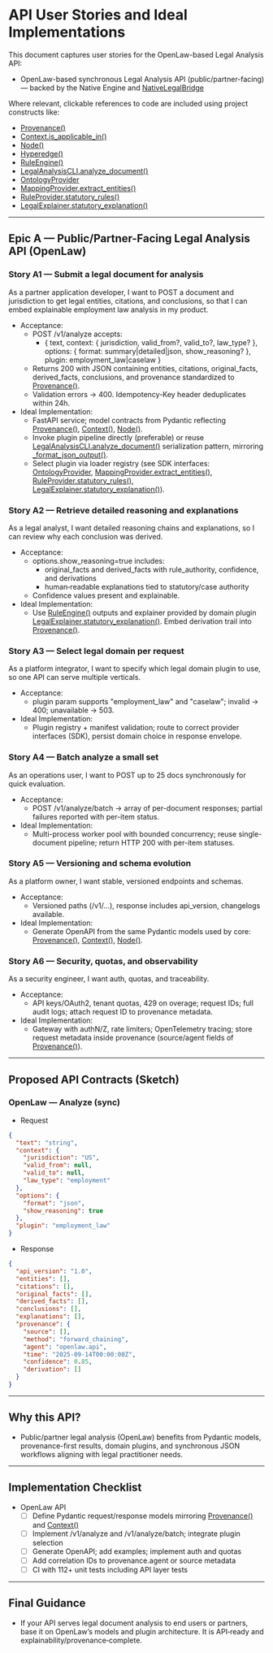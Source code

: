 # API User Stories and Ideal Implementations
This document captures user stories for the OpenLaw-based Legal Analysis API:
- OpenLaw-based synchronous Legal Analysis API (public/partner-facing) — backed by the Native Engine and [NativeLegalBridge](core/adapters/native_bridge.py:1)

Where relevant, clickable references to code are included using project constructs like:
- [Provenance()](core/model.py:15)
- [Context.is_applicable_in()](core/model.py:55)
- [Node()](core/model.py:77)
- [Hyperedge()](core/model.py:89)
- [RuleEngine()](core/reasoning.py:18)
- [LegalAnalysisCLI.analyze_document()](cli_driver.py:35)
- [OntologyProvider](sdk/plugin.py:28)
- [MappingProvider.extract_entities()](sdk/plugin.py:75)
- [RuleProvider.statutory_rules()](sdk/plugin.py:129)
- [LegalExplainer.statutory_explanation()](sdk/plugin.py:177)

-------------------------------------------------------------------------------

## Epic A — Public/Partner-Facing Legal Analysis API (OpenLaw)

### Story A1 — Submit a legal document for analysis
As a partner application developer, I want to POST a document and jurisdiction to get legal entities, citations, and conclusions, so that I can embed explainable employment law analysis in my product.

- Acceptance:
  - POST /v1/analyze accepts: 
    - { text, context: { jurisdiction, valid_from?, valid_to?, law_type? }, options: { format: summary|detailed|json, show_reasoning? }, plugin: employment_law|caselaw }
  - Returns 200 with JSON containing entities, citations, original_facts, derived_facts, conclusions, and provenance standardized to [Provenance()](core/model.py:15).
  - Validation errors → 400. Idempotency-Key header deduplicates within 24h.
- Ideal Implementation:
  - FastAPI service; model contracts from Pydantic reflecting [Provenance()](core/model.py:15), [Context()](core/model.py:45), [Node()](core/model.py:77).
  - Invoke plugin pipeline directly (preferable) or reuse [LegalAnalysisCLI.analyze_document()](cli_driver.py:35) serialization pattern, mirroring [_format_json_output()](cli_driver.py:168).
  - Select plugin via loader registry (see SDK interfaces: [OntologyProvider](sdk/plugin.py:28), [MappingProvider.extract_entities()](sdk/plugin.py:75), [RuleProvider.statutory_rules()](sdk/plugin.py:129), [LegalExplainer.statutory_explanation()](sdk/plugin.py:177)).

### Story A2 — Retrieve detailed reasoning and explanations
As a legal analyst, I want detailed reasoning chains and explanations, so I can review why each conclusion was derived.

- Acceptance:
  - options.show_reasoning=true includes:
    - original_facts and derived_facts with rule_authority, confidence, and derivations
    - human‑readable explanations tied to statutory/case authority
  - Confidence values present and explainable.
- Ideal Implementation:
  - Use [RuleEngine()](core/reasoning.py:18) outputs and explainer provided by domain plugin [LegalExplainer.statutory_explanation()](sdk/plugin.py:177). Embed derivation trail into [Provenance()](core/model.py:15).

### Story A3 — Select legal domain per request
As a platform integrator, I want to specify which legal domain plugin to use, so one API can serve multiple verticals.

- Acceptance:
  - plugin param supports "employment_law" and "caselaw"; invalid → 400; unavailable → 503.
- Ideal Implementation:
  - Plugin registry + manifest validation; route to correct provider interfaces (SDK), persist domain choice in response envelope.

### Story A4 — Batch analyze a small set
As an operations user, I want to POST up to 25 docs synchronously for quick evaluation.

- Acceptance:
  - POST /v1/analyze/batch → array of per-document responses; partial failures reported with per-item status.
- Ideal Implementation:
  - Multi-process worker pool with bounded concurrency; reuse single-document pipeline; return HTTP 200 with per-item statuses.

### Story A5 — Versioning and schema evolution
As a platform owner, I want stable, versioned endpoints and schemas.

- Acceptance:
  - Versioned paths (/v1/…), response includes api_version, changelogs available.
- Ideal Implementation:
  - Generate OpenAPI from the same Pydantic models used by core: [Provenance()](core/model.py:15), [Context()](core/model.py:45), [Node()](core/model.py:77).

### Story A6 — Security, quotas, and observability
As a security engineer, I want auth, quotas, and traceability.

- Acceptance:
  - API keys/OAuth2, tenant quotas, 429 on overage; request IDs; full audit logs; attach request ID to provenance metadata.
- Ideal Implementation:
  - Gateway with authN/Z, rate limiters; OpenTelemetry tracing; store request metadata inside provenance (source/agent fields of [Provenance()](core/model.py:15)).

-------------------------------------------------------------------------------

## Proposed API Contracts (Sketch)

### OpenLaw — Analyze (sync)
- Request
```json
{
  "text": "string",
  "context": {
    "jurisdiction": "US",
    "valid_from": null,
    "valid_to": null,
    "law_type": "employment"
  },
  "options": {
    "format": "json",
    "show_reasoning": true
  },
  "plugin": "employment_law"
}
```
- Response
```json
{
  "api_version": "1.0",
  "entities": [],
  "citations": [],
  "original_facts": [],
  "derived_facts": [],
  "conclusions": [],
  "explanations": [],
  "provenance": {
    "source": [],
    "method": "forward_chaining",
    "agent": "openlaw.api",
    "time": "2025-09-14T00:00:00Z",
    "confidence": 0.85,
    "derivation": []
  }
}
```


-------------------------------------------------------------------------------

## Why this API?
- Public/partner legal analysis (OpenLaw) benefits from Pydantic models, provenance-first results, domain plugins, and synchronous JSON workflows aligning with legal practitioner needs.

-------------------------------------------------------------------------------

## Implementation Checklist

- OpenLaw API
  - [ ] Define Pydantic request/response models mirroring [Provenance()](core/model.py:15) and [Context()](core/model.py:45)
  - [ ] Implement /v1/analyze and /v1/analyze/batch; integrate plugin selection
  - [ ] Generate OpenAPI; add examples; implement auth and quotas
  - [ ] Add correlation IDs to provenance.agent or source metadata
  - [ ] CI with 112+ unit tests including API layer tests

-------------------------------------------------------------------------------

## Final Guidance
- If your API serves legal document analysis to end users or partners, base it on OpenLaw’s models and plugin architecture. It is API‑ready and explainability/provenance‑complete.
